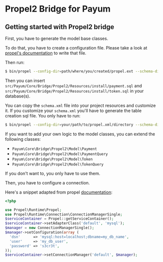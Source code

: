Propel2 Bridge for Payum
===

Getting started with Propel2 bridge
---

First, you have to generate the model base classes.

To do that, you have to create a configuration file. 
Please take a look at [propel's documentation](http://propelorm.org/documentation/02-buildtime.html#building-the-model) to write that file.

Then run:
```sh
$ bin/propel --config-dir=path/where/you/created/propel.ext --schema-dir=src/Payum/Core/Bridge/Propel2/Resources/config --output-dir=src/ build
```

Then you can insert ```src/Payum/Core/Bridge/Propel2/Resources/install/payment.sql``` and ```src/Payum/Core/Bridge/Propel2/Resources/install/token.sql```
in your database(s).

You can copy the ```schema.xml``` file into your project resources and customize it.
If you customize your ```schema.xml``` you'll have to generate the table creation sql file.
You only have to run:
```sh
$ bin/propel --config-dir=your/path/to/propel.xml/directory --schema-dir=your/path/to/schema.xml/directory --output-dir=your-application/resources/ sql:build
```

If you want to add your own logic to the model classes, you can extend the following classes:
- ```Payum\Core\Bridge\Propel2\Model\Payment```
- ```Payum\Core\Bridge\Propel2\Model\PaymentQuery```
- ```Payum\Core\Bridge\Propel2\Model\Token```
- ```Payum\Core\Bridge\Propel2\Model\TokenQuery```

If you don't want to, you only have to use them.

Then, you have to configure a connection.

Here's a snippet adapted from propel [documentation](http://propelorm.org/documentation/02-buildtime.html#runtime-connection-settings):

```php
<?php

use Propel\Runtime\Propel;
use Propel\Runtime\Connection\ConnectionManagerSingle;
$serviceContainer = Propel::getServiceContainer();
$serviceContainer->setAdapterClass('default', 'mysql');
$manager = new ConnectionManagerSingle();
$manager->setConfiguration(array (
  'dsn'      => 'mysql:host=localhost;dbname=my_db_name',
  'user'     => 'my_db_user',
  'password' => 's3cr3t',
));
$serviceContainer->setConnectionManager('default', $manager);
```